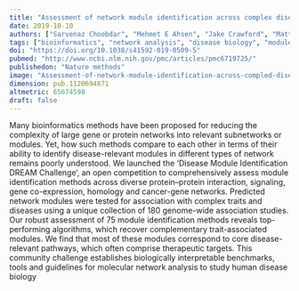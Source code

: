 ```yaml
---
title: "Assessment of network module identification across complex diseases"
date: 2019-10-10
authors: ["Sarvenaz Choobdar", "Mehmet E Ahsen", "Jake Crawford", "Mattia Tomasoni", "Tao Fang", "David Lamparter", "Junyuan Lin", "Benjamin Hescott", "Xiaozhe Hu", "Johnathan Mercer", "others"]
tags: ["bioinformatics", "network analysis", "disease biology", "module identification"]
doi: "https://doi.org/10.1038/s41592-019-0509-5"
pubmed: "http://www.ncbi.nlm.nih.gov/pmc/articles/pmc6719725/"
publishedon: "Nature methods"
image: "Assessment-of-network-module-identification-across-compled-diseases.gif"
dimension: pub.1120694871
altmetric: 65674598
draft: false
---
```

Many bioinformatics methods have been proposed for reducing the complexity of large gene or protein networks into relevant subnetworks or modules. Yet, how such methods compare to each other in terms of their ability to identify disease-relevant modules in different types of network remains poorly understood. We launched the ‘Disease Module Identification DREAM Challenge’, an open competition to comprehensively assess module identification methods across diverse protein–protein interaction, signaling, gene co-expression, homology and cancer-gene networks. Predicted network modules were tested for association with complex traits and diseases using a unique collection of 180 genome-wide association studies. Our robust assessment of 75 module identification methods reveals top-performing algorithms, which recover complementary trait-associated modules. We find that most of these modules correspond to core disease-relevant pathways, which often comprise therapeutic targets. This community challenge establishes biologically interpretable benchmarks, tools and guidelines for molecular network analysis to study human disease biology